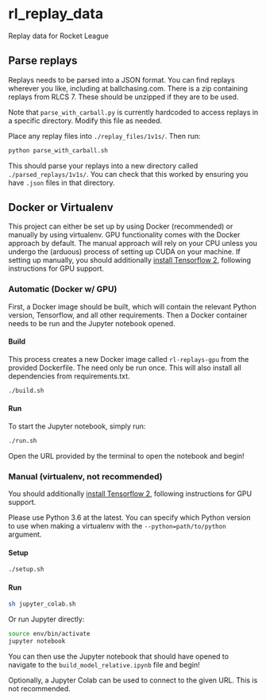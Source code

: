 # rl_replay_data
Replay data for Rocket League

## Parse replays

Replays needs to be parsed into a JSON format. You can find replays wherever you like, including at ballchasing.com. There is a zip containing replays from RLCS 7. These should be unzipped if they are to be used.

Note that `parse_with_carball.py` is currently hardcoded to access replays in a specific directory. Modify this file as needed.

Place any replay files into `./replay_files/1v1s/`. Then run:

```bash
python parse_with_carball.sh
```

This should parse your replays into a new directory called `./parsed_replays/1v1s/`. You can check that this worked by ensuring you have `.json` files in that directory.

## Docker or Virtualenv

This project can either be set up by using Docker (recommended) or manually by using virtualenv. GPU functionality comes with the Docker approach by default. The manual approach will rely on your CPU unless you undergo the (arduous) process of setting up CUDA on your machine. If setting up manually, you should additionally [install Tensorflow 2](https://www.tensorflow.org/install/gpu), following instructions for GPU support.

### Automatic (Docker w/ GPU)

First, a Docker image should be built, which will contain the relevant Python version, Tensorflow, and all other requirements. Then a Docker container needs to be run and the Jupyter notebook opened.

#### Build

This process creates a new Docker image called `rl-replays-gpu` from the provided Dockerfile. The need only be run once. This will also install all dependencies from requirements.txt.

```bash
./build.sh
```

#### Run

To start the Jupyter notebook, simply run:

```bash
./run.sh
```

Open the URL provided by the terminal to open the notebook and begin!

### Manual (virtualenv, not recommended)

You should additionally [install Tensorflow 2](https://www.tensorflow.org/install/gpu), following instructions for GPU support.

Please use Python 3.6 at the latest. You can specify which Python version to use when making a virtualenv with the `--python=path/to/python` argument.

#### Setup

```bash
./setup.sh
```

#### Run

```bash
sh jupyter_colab.sh
```

Or run Jupyter directly:
```bash
source env/bin/activate
jupyter notebook
```

You can then use the Jupyter notebook that should have opened to navigate to the `build_model_relative.ipynb` file and begin!

Optionally, a Jupyter Colab can be used to connect to the given URL. This is not recommended.
